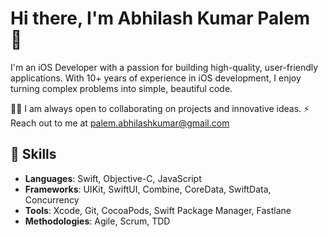 # Hi there, I'm Abhilash Kumar Palem 👋

I'm an iOS Developer with a passion for building high-quality, user-friendly applications. With 10+ years of experience in iOS development, I enjoy turning complex problems into simple, beautiful code.

👩‍💻 I am always open to collaborating on projects and innovative ideas.
⚡ Reach out to me at palem.abhilashkumar@gmail.com

## 🚀 Skills

- **Languages**: Swift, Objective-C, JavaScript
- **Frameworks**: UIKit, SwiftUI, Combine, CoreData, SwiftData, Concurrency
- **Tools**: Xcode, Git, CocoaPods, Swift Package Manager, Fastlane
- **Methodologies**: Agile, Scrum, TDD

<!--
**AbhilashPalem258/AbhilashPalem258** is a ✨ _special_ ✨ repository because its `README.md` (this file) appears on your GitHub profile.

Here are some ideas to get you started:

- 🔭 I’m currently working on ...
- 🌱 I’m currently learning ...
- 👯 I’m looking to collaborate on ...
- 🤔 I’m looking for help with ...
- 💬 Ask me about ...
- 📫 How to reach me: ...
- 😄 Pronouns: ...
- ⚡ Fun fact: ...
-->
